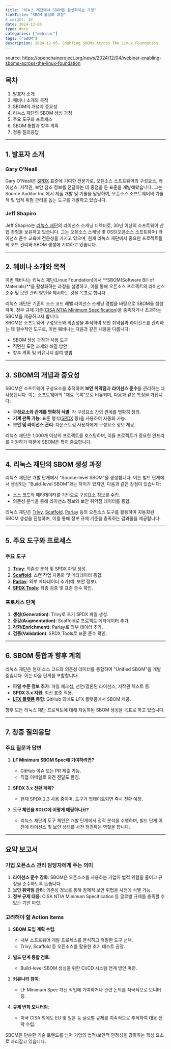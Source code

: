 ```yaml
---
title: "리눅스 재단에서 SBOM을 활성화하는 과정"
linkTitle: "SBOM 활성화 과정"
# weight: 10
date: 2024-12-05
type: docs
categories: ["webinar"]
tags: ["SBOM"]
description: 2024-12-05, Enabling SBOMs Across The Linux Foundation
---
```


source: https://openchainproject.org/news/2024/12/04/webinar-enabling-sboms-across-the-linux-foundation


## 목차
1. 발표자 소개
2. 웨비나 소개와 목적
3. SBOM의 개념과 중요성
4. 리눅스 재단의 SBOM 생성 과정
5. 주요 도구와 프로세스
6. SBOM 통합과 향후 계획
7. 청중 질의응답

---

## 1. 발표자 소개

### **Gary O’Neall**  
Gary O’Neall은 [SPDX](https://spdx.dev/about/overview) 표준에 기여한 전문가로, 오픈소스 소프트웨어의 구성요소, 라이선스, 저작권, 보안 참조 정보를 전달하는 데 중점을 둔 표준을 개발해왔습니다. 그는 Source Auditor Inc.에서 제품 개발 및 기술을 담당하며, 오픈소스 소프트웨어의 기술적 및 법적 위험 관리를 돕는 도구를 개발하고 있습니다.

### **Jeff Shapiro**  
Jeff Shapiro는 [리눅스 재단](https://www.linuxfoundation.org)의 라이선스 스캐닝 디렉터로, 30년 이상의 소프트웨어 산업 경험을 보유하고 있습니다. 그는 오픈소스 스캐닝 및 OSS(오픈소스 소프트웨어) 라이선스 준수 교육에 전문성을 가지고 있으며, 현재 리눅스 재단에서 중요한 프로젝트들의 코드 관리와 SBOM 생성에 기여하고 있습니다.

---

## 2. 웨비나 소개와 목적

이번 웨비나는 리눅스 재단(Linux Foundation)에서 **SBOM(Software Bill of Materials)**을 활성화하는 과정을 설명하고, 이를 통해 오픈소스 프로젝트의 라이선스 준수 및 보안 관리 방안을 제시하는 것을 목표로 합니다.

리눅스 재단은 기존의 소스 코드 레벨 라이선스 스캐닝 경험을 바탕으로 SBOM을 생성하며, 정부 규제 기준([CISA NTIA Minimum Specification](https://www.ntia.gov/report/2021/minimum-elements-software-bill-materials-sbom))을 충족하거나 초과하는 SBOM을 제공하고자 합니다.  
SBOM은 소프트웨어 구성요소와 의존성을 추적하여 보안 취약점과 라이선스를 관리하는 데 필수적인 도구로, 이번 웨비나는 다음과 같은 내용을 다룹니다:
- SBOM 생성 과정과 사용 도구
- 직면한 도전 과제와 해결 방안
- 향후 계획 및 커뮤니티 참여 방법

---

## 3. SBOM의 개념과 중요성

SBOM은 소프트웨어 구성요소를 추적하여 **보안 취약점**과 **라이선스 준수**를 관리하는 데 사용됩니다. 이는 소프트웨어의 "재료 목록"으로 비유되며, 다음과 같은 특징을 가집니다:
- **구성요소와 관계를 명확히 식별**: 각 구성요소 간의 관계를 명확히 정의.
- **기계 판독 가능**: 표준 형식([SPDX](https://spdx.dev/about/overview) 등)을 사용하여 자동화 가능.
- **보안 및 라이선스 관리**: 다운스트림 사용자에게 구성요소 정보 제공.

리눅스 재단은 1,000개 이상의 프로젝트를 호스팅하며, 이들 프로젝트가 중요한 인프라를 지원하기 때문에 SBOM은 특히 중요합니다.

---

## 4. 리눅스 재단의 SBOM 생성 과정

리눅스 재단은 개발 단계에서 "Source-level SBOM"을 생성합니다. 이는 빌드 단계에서 생성되는 "Build-level SBOM"과는 차이가 있지만, 다음과 같은 장점이 있습니다:
- 소스 코드와 메타데이터를 기반으로 구성요소 정보를 수집.
- 의존성 분석을 통해 라이선스 정보와 보안 취약점 데이터를 통합.

리눅스 재단은 [Trivy](https://trivy.dev), [Scaffold](https://github.com/jkrasnay/scaffold), [Parlay](https://github.com/snyk/parlay) 등의 오픈소스 도구를 활용하여 자동화된 SBOM 생성을 진행하며, 이를 통해 정부 규제 기준을 충족하는 결과물을 제공합니다.

---

## 5. 주요 도구와 프로세스

### 주요 도구
1. **[Trivy](https://trivy.dev)**: 의존성 분석 및 SPDX 파일 생성.
2. **[Scaffold](https://github.com/jkrasnay/scaffold)**: 스캔 작업 자동화 및 메타데이터 통합.
3. **[Parlay](https://github.com/snyk/parlay)**: 외부 메타데이터 추가(예: 보안 정보).
4. **[SPDX Tools](https://spdx.dev/use/spdx-tools/)**: 최종 검증 및 표준 준수 확인.

### 프로세스 단계
1. **생성(Generation)**: Trivy로 초기 SPDX 파일 생성.
2. **증강(Augmentation)**: Scaffold로 프로젝트 메타데이터 추가.
3. **강화(Enrichment)**: Parlay로 외부 데이터 추가.
4. **검증(Validation)**: SPDX Tools로 표준 준수 확인.

---

## 6. SBOM 통합과 향후 계획

리눅스 재단은 현재 소스 코드와 의존성 데이터를 통합하여 "Unified SBOM"을 개발 중입니다. 이는 다음 단계를 포함합니다:
- **파일 수준 정보 추가**: 파일 체크섬, 선언/결론된 라이선스, 저작권 텍스트 등.
- **SPDX 3.x 지원**: 최신 표준 적용.
- **[LFX 플랫폼](https://lfx.linuxfoundation.org) 통합**: GitHub 외에도 LFX 플랫폼에서 SBOM 제공.

향후 모든 리눅스 재단 프로젝트에 대해 자동화된 SBOM 생성을 목표로 하고 있습니다.

---

## 7. 청중 질의응답

### 주요 질문과 답변
1. **LF Minimum SBOM Spec에 기여하려면?**
   - GitHub 이슈 또는 PR 제출 가능.
   - 직접 이메일로 의견 전달도 환영.

2. **SPDX 3.x 전환 계획?**
   - 현재 SPDX 2.3 사용 중이며, 도구가 업데이트되면 즉시 전환 예정.

3. **도구 체인을 SDLC에 어떻게 매핑하나요?**
   - 리눅스 재단의 도구 체인은 개발 단계에서 정적 분석을 수행하며, 빌드 단계 이전에 라이선스 및 보안 상태를 사전 점검하는 역할을 합니다.

---

## 요약 보고서

### 기업 오픈소스 관리 담당자에게 주는 의미
1. **라이선스 준수 강화**: SBOM은 오픈소스를 사용하는 기업이 법적 위험을 줄이고 규정을 준수하도록 돕습니다.
2. **보안 취약점 관리**: 의존성 정보를 통해 잠재적 보안 위협을 사전에 식별 가능.
3. **정부 규제 대응**: CISA NTIA Minimum Specification 등 글로벌 규제를 충족할 수 있는 기반 마련.

### 고려해야 할 Action Items
1. **SBOM 도입 계획 수립**:
   - 내부 소프트웨어 개발 프로세스를 분석하고 적절한 도구 선택.
   - Trivy, Scaffold 등 오픈소스를 활용한 초기 테스트 권장.

2. **빌드 단계 통합 검토**:
   - Build-level SBOM 생성을 위한 CI/CD 시스템 연계 방안 마련.

3. **커뮤니티 참여**:
   - LF Minimum Spec 개선 작업에 기여하거나 관련 논의를 적극적으로 모니터링.

4. **규제 변화 모니터링**:
   - 미국 CISA 외에도 EU 및 일본 등 글로벌 규제를 지속적으로 추적하여 대응 전략 수립.

SBOM은 단순한 기술 트렌드를 넘어 기업의 법적/보안적 안정성을 강화하는 핵심 요소로 자리잡고 있습니다.
